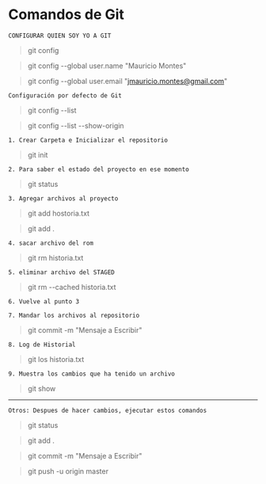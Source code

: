 
# Comandos de Git

`CONFIGURAR QUIEN SOY YO A GIT`
> git config

> git config --global user.name "Mauricio Montes"

> git config --global user.email "jmauricio.montes@gmail.com"


`Configuración por defecto de Git`
> git config --list

> git config --list --show-origin

`1. Crear Carpeta e Inicializar el repositorio`
> git init

`2. Para saber el estado del proyecto en ese momento`
> git status

`3. Agregar archivos al proyecto  `
> git add hostoria.txt

> git add .

`4. sacar archivo del rom`
> git rm historia.txt

`5. eliminar archivo del STAGED`
> git rm --cached historia.txt


`6. Vuelve al punto 3`


`7. Mandar los archivos al repositorio`
> git commit -m "Mensaje a Escribir"


`8. Log de Historial`
> git los historia.txt

`9. Muestra los cambios que ha tenido un archivo`
> git show




-----------



`Otros: Despues de hacer cambios, ejecutar estos comandos`



> git status

> git add .

> git commit -m "Mensaje a Escribir"

> git push -u origin master


